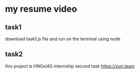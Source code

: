 # my resume video

## task1
download task1.js file and run on the terminal using node

## task2

this project is HNGxi4G internship second task https://zuri.team